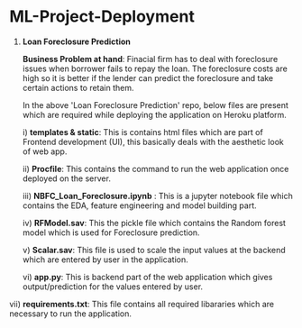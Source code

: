 # ML-Project-Deployment

1) <b>Loan Foreclosure Prediction</b>

   <b>Business Problem at hand</b>: Finacial firm has to deal with foreclosure issues when borrower fails to repay the loan. The foreclosure costs are high so it is 
                                    better if the lender can predict the foreclosure and take certain actions to retain them.
                             
   
   In the above 'Loan Foreclosure Prediction' repo, below files are present which are required while deploying the application on Heroku platform.
   
   i) <b>templates & static</b>: This is contains html files which are part of Frontend development (UI), this basically deals with the aesthetic look of web app.
   
   ii) <b>Procfile</b>: This contains the command to run the web application once deployed on the server.
   
   iii) <b>NBFC_Loan_Foreclosure.ipynb</b> : This is a jupyter notebook file which contains the EDA, feature engineering and model building part.
 
   iv) <b>RFModel.sav</b>: This the pickle file which contains the Random forest model which is used for Foreclosure prediction.
  
    v) <b>Scalar.sav</b>: This file is used to scale the input values at the backend which are entered by user in the application.
   
   vi) <b>app.py</b>: This is backend part of the web application which gives output/prediction for the values entered by user.
  
  vii) <b>requirements.txt</b>: This file contains all required libararies which are necessary to run the application.
